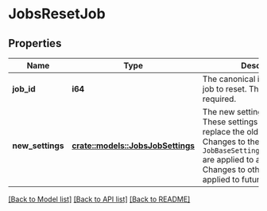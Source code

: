# JobsResetJob

## Properties

Name | Type | Description | Notes
------------ | ------------- | ------------- | -------------
**job_id** | **i64** | The canonical identifier of the job to reset. This field is required. | 
**new_settings** | [**crate::models::JobsJobSettings**](JobsJobSettings.md) | The new settings of the job. These settings completely replace the old settings.  Changes to the field `JobBaseSettingstimeout_seconds` are applied to active runs. Changes to other fields are applied to future runs only.  | 

[[Back to Model list]](../README.md#documentation-for-models) [[Back to API list]](../README.md#documentation-for-api-endpoints) [[Back to README]](../README.md)


